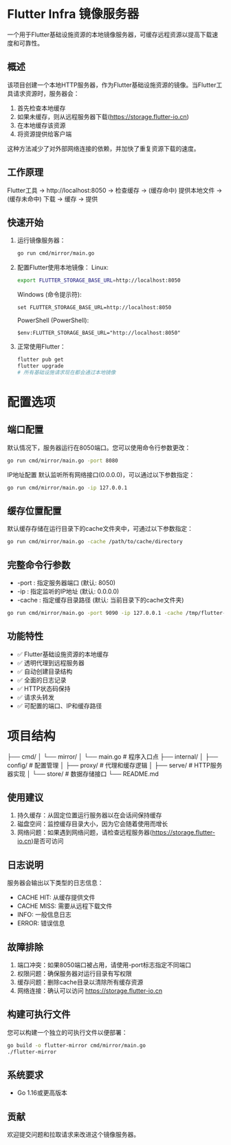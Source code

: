# Flutter Infra 镜像服务器

一个用于Flutter基础设施资源的本地镜像服务器，可缓存远程资源以提高下载速度和可靠性。

## 概述

该项目创建一个本地HTTP服务器，作为Flutter基础设施资源的镜像。当Flutter工具请求资源时，服务器会：
1. 首先检查本地缓存
2. 如果未缓存，则从远程服务器下载(https://storage.flutter-io.cn)
3. 在本地缓存该资源
4. 将资源提供给客户端

这种方法减少了对外部网络连接的依赖，并加快了重复资源下载的速度。

## 工作原理

Flutter工具 → http://localhost:8050 → 检查缓存 → (缓存命中) 提供本地文件 → (缓存未命中) 下载 → 缓存 → 提供


## 快速开始

1. 运行镜像服务器：
   ```bash
   go run cmd/mirror/main.go
   ```

2. 配置Flutter使用本地镜像：
   Linux:
   ```bash
   export FLUTTER_STORAGE_BASE_URL=http://localhost:8050
   ```
   Windows (命令提示符):
   ```cmd:
   set FLUTTER_STORAGE_BASE_URL=http://localhost:8050
   ```
   PowerShell (PowerShell):
   ```powershell:
   $env:FLUTTER_STORAGE_BASE_URL="http://localhost:8050"
   ```

3. 正常使用Flutter：
   ```bash
   flutter pub get
   flutter upgrade
   # 所有基础设施请求现在都会通过本地镜像
   ```

# 配置选项

## 端口配置

默认情况下，服务器运行在8050端口。您可以使用命令行参数更改：

```bash 
go run cmd/mirror/main.go -port 8080
```

IP地址配置
默认监听所有网络接口(0.0.0.0)，可以通过以下参数指定：

```bash
go run cmd/mirror/main.go -ip 127.0.0.1
```

## 缓存位置配置
默认缓存存储在运行目录下的cache文件夹中，可通过以下参数指定：

```bash
go run cmd/mirror/main.go -cache /path/to/cache/directory
```

## 完整命令行参数
* -port : 指定服务器端口 (默认: 8050)
* -ip : 指定监听的IP地址 (默认: 0.0.0.0)
* -cache : 指定缓存目录路径 (默认: 当前目录下的cache文件夹)

```bash
go run cmd/mirror/main.go -port 9090 -ip 127.0.0.1 -cache /tmp/flutter-cache
```

## 功能特性

* ✅ Flutter基础设施资源的本地缓存
* ✅ 透明代理到远程服务器
* ✅ 自动创建目录结构
* ✅ 全面的日志记录
* ✅ HTTP状态码保持
* ✅ 请求头转发
* ✅ 可配置的端口、IP和缓存路径

# 项目结构
├── cmd/
│   └── mirror/
│       └── main.go          # 程序入口点
├── internal/
│   ├── config/              # 配置管理
│   ├── proxy/               # 代理和缓存逻辑
│   ├── serve/               # HTTP服务器实现
│   └── store/               # 数据存储接口
└── README.md

## 使用建议

1. 持久缓存：从固定位置运行服务器以在会话间保持缓存
2. 磁盘空间：监控缓存目录大小，因为它会随着使用而增长
3. 网络问题：如果遇到网络问题，请检查远程服务器(https://storage.flutter-io.cn)是否可访问

## 日志说明
服务器会输出以下类型的日志信息：

* CACHE HIT: 从缓存提供文件
* CACHE MISS: 需要从远程下载文件
* INFO: 一般信息日志
* ERROR: 错误信息

## 故障排除
1. 端口冲突：如果8050端口被占用，请使用-port标志指定不同端口
2. 权限问题：确保服务器对运行目录有写权限
3. 缓存问题：删除cache目录以清除所有缓存资源
4. 网络连接：确认可以访问 https://storage.flutter-io.cn

## 构建可执行文件
您可以构建一个独立的可执行文件以便部署：

```bash
go build -o flutter-mirror cmd/mirror/main.go
./flutter-mirror
```

## 系统要求

* Go 1.16或更高版本

## 贡献
欢迎提交问题和拉取请求来改进这个镜像服务器。